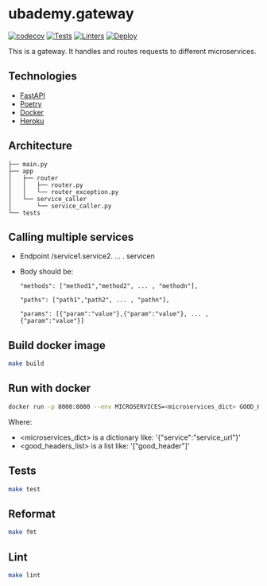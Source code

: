 # ubademy.gateway
[![codecov](https://codecov.io/gh/Ubademy/ubademy.gateway/branch/master/graph/badge.svg?token=WBSG1ZXWFL)](https://codecov.io/gh/Ubademy/ubademy.gateway) [![Tests](https://github.com/Ubademy/ubademy.gateway/actions/workflows/test.yml/badge.svg)](https://github.com/Ubademy/ubademy.gateway/actions/workflows/test.yml) [![Linters](https://github.com/Ubademy/ubademy.gateway/actions/workflows/linters.yml/badge.svg)](https://github.com/Ubademy/ubademy.gateway/actions/workflows/linters.yml) [![Deploy](https://github.com/Ubademy/ubademy.gateway/actions/workflows/deploy.yml/badge.svg)](https://github.com/Ubademy/ubademy.gateway/actions/workflows/deploy.yml)

This is a gateway. It handles and routes requests to different microservices.

## Technologies

* [FastAPI](https://fastapi.tiangolo.com/)
* [Poetry](https://python-poetry.org/)
* [Docker](https://www.docker.com/)
* [Heroku](https://www.heroku.com/)

## Architecture

```tree
├── main.py
├── app
│   ├── router
│   │   ├── router.py
│   │   └── router_exception.py
│   └── service_caller
│       └── service_caller.py
└── tests
```

## Calling multiple services
* Endpoint /service1.service2. ... . servicen
* Body should be:

      "methods": ["method1","method2", ... , "methodn"],

      "paths": ["path1","path2", ... , "pathn"],

      "params": [{"param":"value"},{"param":"value"}, ... ,{"param":"value"}]

  

## Build docker image
``` bash
make build
```

## Run with docker
``` bash
docker run -p 8000:8000 --env MICROSERVICES=<microservices_dict> GOOD_HEADERS=<good_headers_list>
```
Where: 
* <microservices_dict> is a dictionary like: '{"service":"service_url"}'
* <good_headers_list> is a list like: '\["good_header"\]'

## Tests
``` bash
make test
```

## Reformat
``` bash
make fmt
```

## Lint
``` bash
make lint
```
